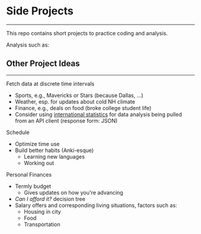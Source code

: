 # Side Projects
---
This repo contains short projects to practice coding and analysis.

Analysis such as:

## Other Project Ideas
---
Fetch data at discrete time intervals

- Sports, e.g., Mavericks or Stars (because Dallas, ...)
- Weather, esp. for updates about cold NH climate
- Finance, e.g., deals on food (broke college student life)
- Consider using [international statistics](inqstats.inqubu.com) for data
  analysis being pulled from an API client (response form: JSON)

Schedule

- Optimize time use
- Build better habits (Anki-esque)
	- Learning new languages
	- Working out

Personal Finances

- Termly budget
	- Gives updates on how you're advancing
- *Can I afford it?* decision tree
- Salary offers and corresponding living situations, factors such as:
	- Housing in city
	- Food
	- Transportation

